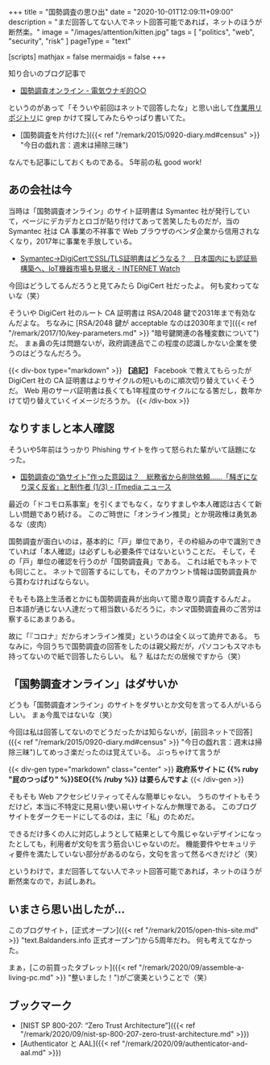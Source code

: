 +++
title = "国勢調査の思ひ出"
date =  "2020-10-01T12:09:11+09:00"
description = "まだ回答してない人でネット回答可能であれば，ネットのほうが断然楽。"
image = "/images/attention/kitten.jpg"
tags = [ "politics", "web", "security", "risk" ]
pageType = "text"

[scripts]
  mathjax = false
  mermaidjs = false
+++

知り合いのブログ記事で

- [国勢調査オンライン - 電気ウナギ的○○](https://blog.netandfield.com/shar/2020/09/post-3809.html)

というのがあって「そういや前回はネットで回答したな」と思い出して[作業用リポジトリ](https://github.com/spiegel-im-spiegel/github-pages-env "spiegel-im-spiegel/github-pages-env: Document Environment for spiegel-im-spiegel.github.io")に grep かけて探してみたらやっぱり書いてた。

- [国勢調査を片付けた]({{< ref "/remark/2015/0920-diary.md#census" >}} "今日の戯れ言：週末は掃除三昧")

なんでも記事にしておくものである。
5年前の私 good work!

## あの会社は今

当時は「国勢調査オンライン」のサイト証明書は Symantec 社が発行していて，ページにデカデカとロゴが貼り付けてあって苦笑したものだが，当の Symantec 社は CA 事業の不祥事で Web ブラウザのベンダ企業から信用されなくなり，2017年に事業を手放している。

- [Symantec→DigiCertでSSL/TLS証明書はどうなる？　日本国内にも認証局構築へ、IoT機器市場も見据え - INTERNET Watch](https://internet.watch.impress.co.jp/docs/news/1103161.html)

今回はどうしてるんだろうと見てみたら DigiCert 社だったよ。
何も変わってないな（笑）

そういや DigiCert 社のルート CA 証明書は RSA/2048 鍵で2031年まで有効なんだよな。
ちなみに [RSA/2048 鍵が acceptable なのは2030年まで]({{< ref "/remark/2017/10/key-parameters.md" >}} "暗号鍵関連の各種変数について")だ。
まぁ鼻の先は問題ないが，政府調達品でこの程度の認識しかない企業を使うのはどうなんだろう。

{{< div-box type="markdown" >}}
**【追記】**
Facebook で教えてもらったが DigiCert 社の CA 証明書はよりサイクルの短いものに順次切り替えていくそうだ。
Web 用のサーバ証明書は長くても1年程度のサイクルになる筈だし，数年かけて切り替えていくイメージだろうか。
{{< /div-box >}}

## なりすましと本人確認

そういや5年前はうっかり Phishing サイトを作って怒られた輩がいて話題になった。

- [国勢調査の“偽サイト”作った意図は？　総務省から削除依頼……「騒ぎになり深く反省」と制作者 (1/3) - ITmedia ニュース](http://www.itmedia.co.jp/news/articles/1509/15/news083.html)

最近の「ドコモロ系事案」を引くまでもなく，なりすましや本人確認は古くて新しい問題であり続ける。
このご時世に「オンライン推奨」とか現政権は勇気あるな（皮肉）

国勢調査が面白いのは，基本的に「戸」単位であり，その枠組みの中で識別できていれば「本人確認」は必ずしも必要条件ではないということだ。
そして，その「戸」単位の確認を行うのが「国勢調査員」である。
これは紙でもネットでも同じこと。
ネットで回答するにしても，そのアカウント情報は国勢調査員から貰わなければならない。

そもそも路上生活者とかにも国勢調査員が出向いて聞き取り調査するんだよ。
日本語が通じない人達だって相当数いるだろうに，ホンマ国勢調査員のご苦労は察するにあまりある。

故に「『コロナ』だからオンライン推奨」というのは全く以って詭弁である。
ちなみに，今回うちで国勢調査の回答をしたのは親父殿だが，パソコンもスマホも持ってないので紙で回答したらしい。
私？ 私はただの居候ですから（笑）

## 「国勢調査オンライン」はダサいか

どうも「国勢調査オンライン」のサイトをダサいとか文句を言ってる人がいるらしい。
まぁ今風ではないな（笑）

今回は私は回答してないのでどうだったかは知らないが，[前回ネットで回答]({{< ref "/remark/2015/0920-diary.md#census" >}} "今日の戯れ言：週末は掃除三昧")してめっさ楽だったのは覚えている。
ぶっちゃけて言うが

{{< div-gen type="markdown" class="center" >}}
**政府系サイトに {{% ruby "屁のつっぱり" %}}SEO{{% /ruby %}} は要らんですよ**
{{< /div-gen >}}

そもそも Web アクセシビリティってそんな簡単じゃない。
うちのサイトもそうだけど，本当に不特定に見易い使い易いサイトなんか無理である。
このブログサイトをダークモードにしてるのは，主に「私」のためだ。

できるだけ多くの人に対応しようとして結果として今風じゃないデザインになったとしても，利用者が文句を言う筋合いじゃないのだ。
機能要件やセキュリティ要件を満たしていない部分があるのなら，文句を言って然るべきだけど（笑）

というわけで，まだ回答してない人でネット回答可能であれば，ネットのほうが断然楽なので，お試しあれ。

## いまさら思い出したが...

このブログサイト，[正式オープン]({{< ref "/remark/2015/open-this-site.md" >}} "text.Baldanders.info 正式オープン")から5周年だわ。
何も考えてなかった。

まぁ，[この前買ったタブレット]({{< ref "/remark/2020/09/assemble-a-living-pc.md" >}} "整いました！")がご褒美ということで（笑）

## ブックマーク

- [NIST SP 800-207: “Zero Trust Architecture”]({{< ref "/remark/2020/09/nist-sp-800-207-zero-trust-architecture.md" >}})
- [Authenticator と AAL]({{< ref "/remark/2020/09/authenticator-and-aal.md" >}})

<!-- eof -->
